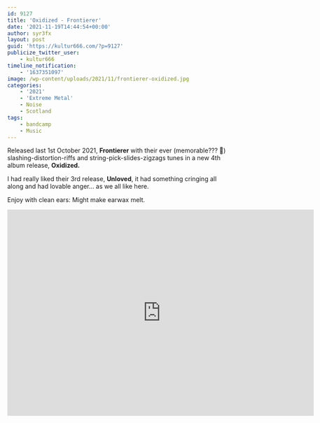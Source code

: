 ```yaml
---
id: 9127
title: 'Oxidized - Frontierer'
date: '2021-11-19T14:44:54+00:00'
author: syr3fx
layout: post
guid: 'https://kultur666.com/?p=9127'
publicize_twitter_user:
    - kultur666
timeline_notification:
    - '1637351097'
image: /wp-content/uploads/2021/11/frontierer-oxidized.jpg
categories:
    - '2021'
    - 'Extreme Metal'
    - Noise
    - Scotland
tags:
    - bandcamp
    - Music
---
```


Released last 1st October 2021, **Frontierer** with their ever (memorable??? 🤣) slashing-distortion-riffs and string-pick-slides-zigzags tunes in a new 4th album release, **Oxidized.**

I had really liked their 3rd release, **Unloved**, it had something cringing all along and had lovable anger… as we all like here.

Enjoy with clean ears: Might make earwax melt.

<iframe style="border: 0; width: 700; height: 472px;" src="https://bandcamp.com/EmbeddedPlayer/album=1558876972/size=large/bgcol=333333/linkcol=e99708/tracklist=false/transparent=true/" seamless></iframe>